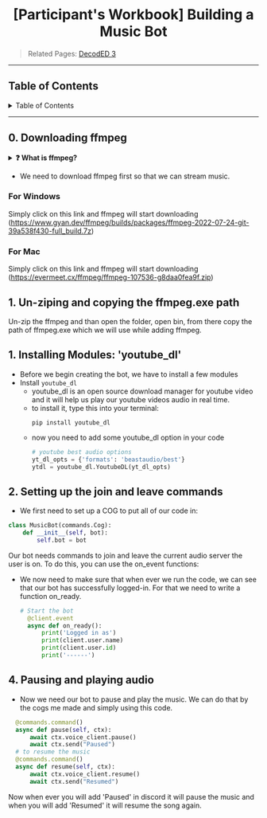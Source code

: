 <h1 align="center">[Participant's Workbook] Building a Music Bot</h1>

> Related Pages: [DecodED 3](./README.md)

---

<h2>Table of Contents</h2>
<details>
<summary>Table of Contents</summary>

- [0. Downloading ffmpeg](#0-create-a-discord-account-and-discord-server)
    - [For Windows](#create-a-discord-account)
    - [For Mac](#create-a-discord-server)
- [1. Installing Modules: `youtube_dl`](#1-create-an-application)
- [2. Setting up the join and leave commands](#2-installing-modules-discordpy-and-python-dotenv)
- [3. Streaming audio to discord](#3-creating-a-bot-and-adding-it-to-your-server)
- [4. Pausing and playing audio](#4-make-the-bot-say-hello-world)
- [5. Sending the Youtube Thumbnail](#5-adding-commands)

</details>

---

## 0. Downloading ffmpeg

<details>
<summary><b>❓ What is ffmpeg?</b></summary>
FFmpeg is a free and open-source software project consisting of a suite of libraries and programs for handling video, audio, and other multimedia files and streams. At its core is the command-line ffmpeg tool itself, designed for processing of video and audio files.


</details>

* We need to download ffmpeg first so that we can stream music.

### For Windows

Simply click on this link and ffmpeg will start
downloading (https://www.gyan.dev/ffmpeg/builds/packages/ffmpeg-2022-07-24-git-39a538f430-full_build.7z)

### For Mac

Simply click on this link and ffmpeg will start downloading (https://evermeet.cx/ffmpeg/ffmpeg-107536-g8daa0fea9f.zip)

## 1. Un-ziping and copying the ffmpeg.exe path

Un-zip the ffmpeg and than open the folder, open bin, from there copy the path of ffmpeg.exe which we will use while
adding ffmpeg.

## 1. Installing Modules: 'youtube_dl'

* Before we begin creating the bot, we have to install a few modules
* Install `youtube_dl`
    * youtube_dl is an open source download manager for youtube video and it will help us play our youtube videos audio
      in real time.
    * to install it, type this into your terminal:
      ```
      pip install youtube_dl
      ```
    * now you need to add some youtube_dl option in your code
      ```python
      # youtube best audio options
      yt_dl_opts = {'formats': 'beastaudio/best'}
      ytdl = youtube_dl.YoutubeDL(yt_dl_opts)
      ```

## 2. Setting up the join and leave commands

* We first need to set up a COG to put all of our code in:

```python
class MusicBot(commands.Cog):
    def __init__(self, bot):
        self.bot = bot

```

Our bot needs commands to join and leave the current audio server the user is on.
To do this, you can use the on_event functions:

* We now need to make sure that when ever we run the code, we can see that our bot has successfully logged-in. For that
  we need to write a function on_ready.
  ```python
  # Start the bot
    @client.event
    async def on_ready():
        print('Logged in as')
        print(client.user.name)
        print(client.user.id)
        print('------')

  ```

## 4. Pausing and playing audio
* Now we need our bot to pause and play the music. We can do that by the cogs me made and simply using this code.
```python 
  @commands.command()
  async def pause(self, ctx):
      await ctx.voice_client.pause()
      await ctx.send("Paused")
  # to resume the music
  @commands.command()
  async def resume(self, ctx):
      await ctx.voice_client.resume()
      await ctx.send("Resumed")
```
Now when ever you will add 'Paused' in discord it will pause the music and when you will add 'Resumed' it will resume the song again. 
